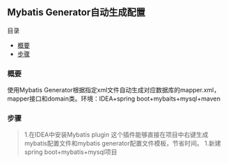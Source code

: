 ##                                                        Mybatis Generator自动生成配置
目录
- [概要](#概要)
- [步骤](#步骤)
###   概要
   使用Mybatis Generator根据指定xml文件自动生成对应数据库的mapper.xml，mapper接口和domain类。环境：IDEA+spring boot+mybaits+mysql+maven
###   步骤
> 1.在IDEA中安装Mybatis plugin
  这个插件能够直接在项目中右键生成mybatis配置文件和mybatis generator配置文件模板，节省时间。
> 1.新建spring boot+mybatis+mysql项目
